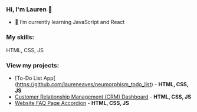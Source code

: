 ### Hi, I'm Lauren 👋

- 🌱 I’m currently learning JavaScript and React

### My skills:

HTML, CSS, JS

### View my projects:
- [To-Do List App[ (https://github.com/laureneaves/neumorphism_todo_list) - **HTML, CSS, JS**
- [Customer Relationship Management (CRM) Dashboard](https://github.com/laureneaves/admin_dashboard) - **HTML, CSS, JS**
- [Website FAQ Page Accordion](https://github.com/laureneaves/javascript_accordion) - **HTML, CSS, JS**
